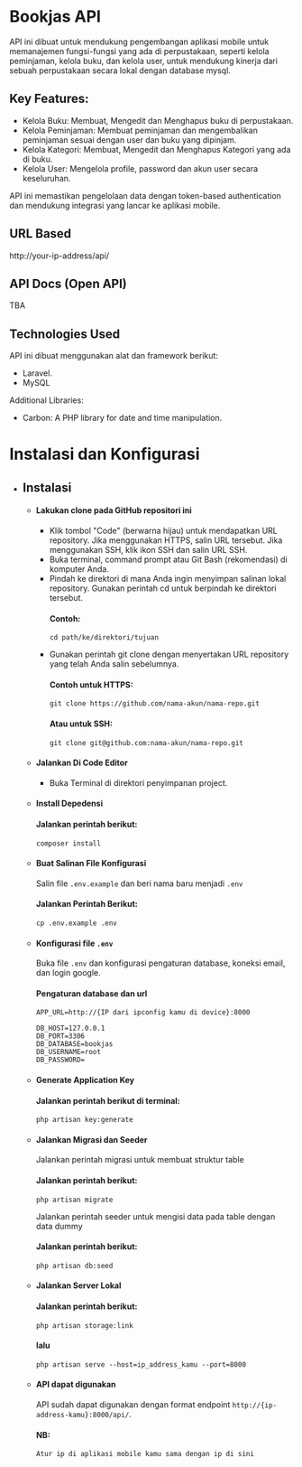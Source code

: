 # Bookjas API

API ini dibuat untuk mendukung pengembangan aplikasi mobile untuk memanajemen fungsi-fungsi yang ada di perpustakaan, seperti kelola peminjaman, kelola buku, dan kelola user, untuk mendukung kinerja dari sebuah perpustakaan secara lokal dengan database mysql.

## Key Features:

- Kelola Buku: Membuat, Mengedit dan Menghapus buku di perpustakaan.
- Kelola Peminjaman: Membuat peminjaman dan mengembalikan peminjaman sesuai dengan user dan buku yang dipinjam.
- Kelola Kategori: Membuat, Mengedit dan Menghapus Kategori yang ada di buku.
- Kelola User: Mengelola profile, password dan akun user secara keseluruhan.

API ini memastikan pengelolaan data dengan token-based authentication dan mendukung integrasi yang lancar ke aplikasi mobile.

## URL Based

http://your-ip-address/api/

## API Docs (Open API)

TBA

## Technologies Used

API ini dibuat menggunakan alat dan framework berikut:

- Laravel.
- MySQL

Additional Libraries:

- Carbon: A PHP library for date and time manipulation.

# Instalasi dan Konfigurasi

- ## Instalasi
    - #### Lakukan clone pada GitHub repositori ini
        - Klik tombol "Code" (berwarna hijau) untuk mendapatkan URL repository. Jika menggunakan HTTPS, salin URL tersebut. Jika menggunakan SSH, klik ikon SSH dan salin URL SSH.
        - Buka terminal, command prompt atau Git Bash (rekomendasi) di komputer Anda.
        - Pindah ke direktori di mana Anda ingin menyimpan salinan lokal repository. Gunakan perintah cd untuk berpindah ke direktori tersebut.
          #### Contoh:
              cd path/ke/direktori/tujuan
        - Gunakan perintah git clone dengan menyertakan URL repository yang telah Anda salin sebelumnya.
          #### Contoh untuk HTTPS:
              git clone https://github.com/nama-akun/nama-repo.git
          #### Atau untuk SSH:
              git clone git@github.com:nama-akun/nama-repo.git
    - #### Jalankan Di Code Editor
        - Buka Terminal di direktori penyimpanan project.
    - #### Install Depedensi
      #### Jalankan perintah berikut:
          composer install
    - #### Buat Salinan File Konfigurasi
      Salin file `.env.example` dan beri nama baru menjadi `.env`
      #### Jalankan Perintah Berikut:
          cp .env.example .env
    - #### Konfigurasi file `.env`
      Buka file `.env` dan konfigurasi pengaturan database, koneksi email, dan login google.
      #### Pengaturan database dan url
          APP_URL=http://{IP dari ipconfig kamu di device}:8000

          DB_HOST=127.0.0.1
          DB_PORT=3306
          DB_DATABASE=bookjas
          DB_USERNAME=root
          DB_PASSWORD=
    - #### Generate Application Key
      #### Jalankan perintah berikut di terminal:
          php artisan key:generate
    - #### Jalankan Migrasi dan Seeder
      Jalankan perintah migrasi untuk membuat struktur table
      #### Jalankan perintah berikut:
          php artisan migrate
      Jalankan perintah seeder untuk mengisi data pada table dengan data dummy
      #### Jalankan perintah berikut:
          php artisan db:seed
    - #### Jalankan Server Lokal
      #### Jalankan perintah berikut:
          php artisan storage:link
      #### lalu
          php artisan serve --host=ip_address_kamu --port=8000
    - #### API dapat digunakan
      API sudah dapat digunakan dengan format endpoint `http://{ip-address-kamu}:8000/api/`.

      #### NB:
          Atur ip di aplikasi mobile kamu sama dengan ip di sini